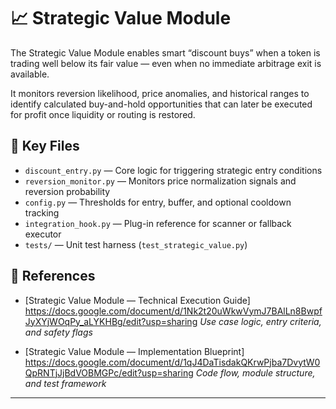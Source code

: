# 📈 Strategic Value Module

The Strategic Value Module enables smart “discount buys” when a token is trading well below its fair value — even when no immediate arbitrage exit is available.

It monitors reversion likelihood, price anomalies, and historical ranges to identify calculated buy-and-hold opportunities that can later be executed for profit once liquidity or routing is restored.

## 📂 Key Files

- `discount_entry.py` — Core logic for triggering strategic entry conditions
- `reversion_monitor.py` — Monitors price normalization signals and reversion probability
- `config.py` — Thresholds for entry, buffer, and optional cooldown tracking
- `integration_hook.py` — Plug-in reference for scanner or fallback executor
- `tests/` — Unit test harness (`test_strategic_value.py`)

## 📄 References

- [Strategic Value Module — Technical Execution Guide] https://docs.google.com/document/d/1Nk2t20uWkwVymJ7BAlLn8BwpfJyXYjWOqPy_aLYKHBg/edit?usp=sharing
  _Use case logic, entry criteria, and safety flags_

- [Strategic Value Module — Implementation Blueprint] https://docs.google.com/document/d/1qJ4DaTisdakQKrwPjba7DvytW0QpRNTjJjBdVOBMGPc/edit?usp=sharing
  _Code flow, module structure, and test framework_

---
